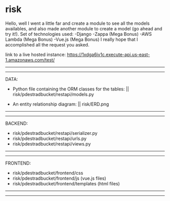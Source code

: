 # risk

Hello, well I went a little far and create a module to see all the models availables, and also made another
module to create a model (go ahead and try it!).
Set of technologies used:
  -Django 
  -Zappa (Mega Bonus)
  -AWS Lambda (Mega Bonus)
  -Vue.js (Mega Bonus)
I really hope that I accomplished all the request you asked.

link to a live hosted instance: https://1xdga6iv1c.execute-api.us-east-1.amazonaws.com/test/

_________________________________________________________________________________________________________
_________________________________________________________________________________________________________

DATA:
- Python file containing the ORM classes for the tables: ||
	risk/pdestradbucket/restapi/models.py

- An entity relationship diagram: ||
	risk/ERD.png
	
_________________________________________________________________________________________________________
_________________________________________________________________________________________________________

BACKEND:
- risk/pdestradbucket/restapi/serializer.py
- risk/pdestradbucket/restapi/urls.py
- risk/pdestradbucket/restapi/views.py

_________________________________________________________________________________________________________
_________________________________________________________________________________________________________

FRONTEND:
- risk/pdestradbucket/frontend/css
- risk/pdestradbucket/frontend/js (vue.js files)
- risk/pdestradbucket/frontend/templates (html files)

_________________________________________________________________________________________________________
_________________________________________________________________________________________________________
